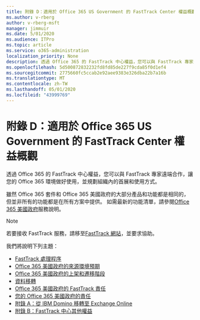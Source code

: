 ```yaml
---
title: 附錄 D：適用於 Office 365 US Government 的 FastTrack Center 權益概觀
ms.author: v-rberg
author: v-rberg-msft
manager: jimmuir
ms.date: 5/01/2020
ms.audience: ITPro
ms.topic: article
ms.service: o365-administration
localization_priority: None
description: 透過 Office 365 的 FastTrack 中心權益，您可以與 FastTrack 專家遠端合作，讓您的 Office 365 環境做好使用，並規劃組織內的首展和使用方式。
ms.openlocfilehash: 5d500872832232fd8fd85de227f9cda85f0d1ef4
ms.sourcegitcommit: 2775660fc5ccab2e92aee9383e326dba22b7a16b
ms.translationtype: MT
ms.contentlocale: zh-TW
ms.lasthandoff: 05/01/2020
ms.locfileid: "43999769"
---
```

# <a name="appendix-d---fasttrack-center-benefit-overview-for-office-365-us-government"></a>附錄 D：適用於 Office 365 US Government 的 FastTrack Center 權益概觀

透過 Office 365 的 FastTrack 中心權益，您可以與 FastTrack 專家遠端合作，讓您的 Office 365 環境做好使用，並規劃組織內的首展和使用方式。 
  
雖然 Office 365 套件和 Office 365 美國政府的大部分產品和功能都是相同的，但並非所有的功能都是在所有方案中提供。 如需最新的功能清單，請參閱[Office 365 美國政府](https://aka.ms/aboutgovcloud)服務說明。

> [!NOTE]
> 若要接收 FastTrack 服務，請移至[FastTrack 網站](https://go.microsoft.com/fwlink/?linkid=780698)，並要求協助。  

我們將說明下列主題：
- [FastTrack 處理程序](O365-fasttrack-process.md) 
- [Office 365 美國政府的來源環境預期](US-Gov-appendix-source-environment-expectations.md)   
- [Office 365 美國政府的上架和遷移階段](US-Gov-appendix-onboarding-and-migration.md)
- [資料移轉](O365-data-migration.md)    
- [Office 365 美國政府的 FastTrack 責任](US-Gov-appendix-fasttrack-responsibilities.md)   
- [您的 Office 365 美國政府的責任](US-Gov-appendix-your-responsibilities.md) 
- [附錄 A：從 IBM Domino 移轉至 Exchange Online](O365-from-ibm-domino-to-exchange-online.md)   
- [附錄 B：FastTrack 中心其他權益](O365-fasttrack-additional-benefits.md)
